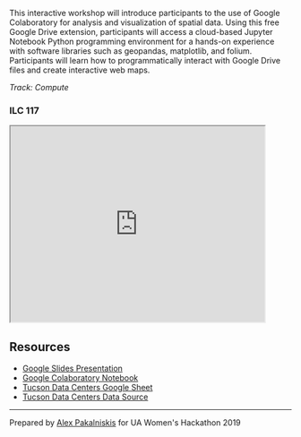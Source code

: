 This interactive workshop will introduce participants to the use of Google Colaboratory for analysis and visualization of spatial data. Using this free Google Drive extension, participants will access a cloud-based Jupyter Notebook Python programming environment for a hands-on experience with software libraries such as geopandas, matplotlib, and folium. Participants will learn how to programmatically interact with Google Drive files and create interactive web maps.

*Track: Compute*

### ILC 117


<html>
  <iframe src="https://maps.arizona.edu/room/?room=0117&bldg=0070.00"  height="350" width="90%"></iframe>
</html>


<br>

## Resources
* [Google Slides Presentation](https://docs.google.com/presentation/d/1B1aVZzVwFXgPm_5k5YjAzR5E62CSidT7vU1piwKIL6o/edit?usp=sharing)
* [Google Colaboratory Notebook](https://colab.research.google.com/drive/1N3qZmh_1taDVKIwrA8vQ2e-V5TqFr2RI)
* [Tucson Data Centers Google Sheet](https://docs.google.com/spreadsheets/d/1xOpiV58l76stT406ecqlc-wp8MqN3X-hCo-EJxouKsg/view#gid=0)
* [Tucson Data Centers Data Source](https://www.datacentermap.com/usa/arizona/tucson/map.html)

---
Prepared by [Alex Pakalniskis](https://alexpakalniskis.com) for UA Women's Hackathon 2019
